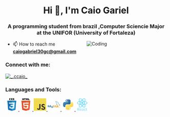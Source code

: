 <h1 align="center">Hi 👋, I'm Caio Gariel</h1>
<h3 align="center">A programming student from brazil ,Computer Sciencie Major at the UNIFOR (University of Fortaleza)</h3>
<img align="right" alt="Coding" width="250" src="[https://static01.nyt.com/images/2023/04/20/fashion/20HASBULLA/20HASBULLA-mediumSquareAt3X.jpg](https://o.remove.bg/downloads/3aef17e7-82d8-4788-bf0c-fb3a1b8370f3/20HASBULLA-mediumSquareAt3X-removebg-preview.png)">

- 📫 How to reach me **caiogabriel30gc@gmail.com**

<h3 align="left">Connect with me:</h3>
<p align="left">
<a href="https://instagram.com/_.ccaio_" target="blank"><img align="center" src="https://raw.githubusercontent.com/rahuldkjain/github-profile-readme-generator/master/src/images/icons/Social/instagram.svg" alt="_.ccaio_" height="30" width="40" /></a>
</p>

<h3 align="left">Languages and Tools:</h3>
<p align="left"> <a href="https://www.w3schools.com/css/" target="_blank" rel="noreferrer"> <img src="https://raw.githubusercontent.com/devicons/devicon/master/icons/css3/css3-original-wordmark.svg" alt="css3" width="40" height="40"/> </a> <a href="https://www.w3.org/html/" target="_blank" rel="noreferrer"> <img src="https://raw.githubusercontent.com/devicons/devicon/master/icons/html5/html5-original-wordmark.svg" alt="html5" width="40" height="40"/> </a> <a href="https://developer.mozilla.org/en-US/docs/Web/JavaScript" target="_blank" rel="noreferrer"> <img src="https://raw.githubusercontent.com/devicons/devicon/master/icons/javascript/javascript-original.svg" alt="javascript" width="40" height="40"/> </a> <a href="https://www.mysql.com/" target="_blank" rel="noreferrer"> <img src="https://raw.githubusercontent.com/devicons/devicon/master/icons/mysql/mysql-original-wordmark.svg" alt="mysql" width="40" height="40"/> </a> <a href="https://www.python.org" target="_blank" rel="noreferrer"> <img src="https://raw.githubusercontent.com/devicons/devicon/master/icons/python/python-original.svg" alt="python" width="40" height="40"/> </a> <a href="https://reactjs.org/" target="_blank" rel="noreferrer"> <img src="https://raw.githubusercontent.com/devicons/devicon/master/icons/react/react-original-wordmark.svg" alt="react" width="40" height="40"/> </a> </p>
